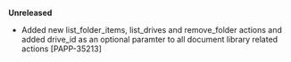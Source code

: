 **Unreleased**
* Added new list_folder_items, list_drives and remove_folder actions and added drive_id as an optional paramter to all document library related actions [PAPP-35213]
